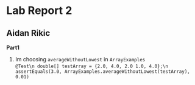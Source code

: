 # Lab Report 2 
## Aidan Rikic

**Part1**   
1. Im choosing `averageWithoutLowest` in `ArrayExamples`  
`@Test\n double[] testArray = {2.0, 4.0, 2.0 1.0, 4.0};\n assertEquals(3.0, ArrayExamples.averageWithoutLowest(testArray), 0.01)`  


